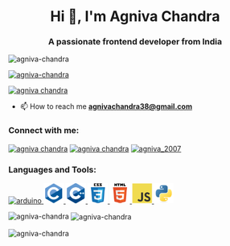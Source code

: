 <h1 align="center">Hi 👋, I'm Agniva Chandra</h1>
<h3 align="center">A passionate frontend developer from India</h3>

<p align="left"> <img src="https://komarev.com/ghpvc/?username=agniva-chandra&label=Profile%20views&color=0e75b6&style=flat" alt="agniva-chandra" /> </p>

<p align="left"> <a href="https://github.com/ryo-ma/github-profile-trophy"><img src="https://github-profile-trophy.vercel.app/?username=agniva-chandra" alt="agniva-chandra" /></a> </p>

<p align="left"> <a href="https://twitter.com/agniva chandra" target="blank"><img src="https://img.shields.io/twitter/follow/agniva chandra?logo=twitter&style=for-the-badge" alt="agniva chandra" /></a> </p>

- 📫 How to reach me **agnivachandra38@gmail.com**

<h3 align="left">Connect with me:</h3>
<p align="left">
<a href="https://twitter.com/agniva chandra" target="blank"><img align="center" src="https://raw.githubusercontent.com/rahuldkjain/github-profile-readme-generator/master/src/images/icons/Social/twitter.svg" alt="agniva chandra" height="30" width="40" /></a>
<a href="https://linkedin.com/in/agniva chandra" target="blank"><img align="center" src="https://raw.githubusercontent.com/rahuldkjain/github-profile-readme-generator/master/src/images/icons/Social/linked-in-alt.svg" alt="agniva chandra" height="30" width="40" /></a>
<a href="https://instagram.com/agniva_2007" target="blank"><img align="center" src="https://raw.githubusercontent.com/rahuldkjain/github-profile-readme-generator/master/src/images/icons/Social/instagram.svg" alt="agniva_2007" height="30" width="40" /></a>
</p>

<h3 align="left">Languages and Tools:</h3>
<p align="left"> <a href="https://www.arduino.cc/" target="_blank" rel="noreferrer"> <img src="https://cdn.worldvectorlogo.com/logos/arduino-1.svg" alt="arduino" width="40" height="40"/> </a> <a href="https://www.cprogramming.com/" target="_blank" rel="noreferrer"> <img src="https://raw.githubusercontent.com/devicons/devicon/master/icons/c/c-original.svg" alt="c" width="40" height="40"/> </a> <a href="https://www.w3schools.com/cpp/" target="_blank" rel="noreferrer"> <img src="https://raw.githubusercontent.com/devicons/devicon/master/icons/cplusplus/cplusplus-original.svg" alt="cplusplus" width="40" height="40"/> </a> <a href="https://www.w3schools.com/css/" target="_blank" rel="noreferrer"> <img src="https://raw.githubusercontent.com/devicons/devicon/master/icons/css3/css3-original-wordmark.svg" alt="css3" width="40" height="40"/> </a> <a href="https://www.w3.org/html/" target="_blank" rel="noreferrer"> <img src="https://raw.githubusercontent.com/devicons/devicon/master/icons/html5/html5-original-wordmark.svg" alt="html5" width="40" height="40"/> </a> <a href="https://developer.mozilla.org/en-US/docs/Web/JavaScript" target="_blank" rel="noreferrer"> <img src="https://raw.githubusercontent.com/devicons/devicon/master/icons/javascript/javascript-original.svg" alt="javascript" width="40" height="40"/> </a> <a href="https://www.python.org" target="_blank" rel="noreferrer"> <img src="https://raw.githubusercontent.com/devicons/devicon/master/icons/python/python-original.svg" alt="python" width="40" height="40"/> </a> </p>

<p><img align="left" src="https://github-readme-stats.vercel.app/api/top-langs?username=agniva-chandra&show_icons=true&locale=en&layout=compact" alt="agniva-chandra" /></p>

<p>&nbsp;<img align="center" src="https://github-readme-stats.vercel.app/api?username=agniva-chandra&show_icons=true&locale=en" alt="agniva-chandra" /></p>

<p><img align="center" src="https://github-readme-streak-stats.herokuapp.com/?user=agniva-chandra&" alt="agniva-chandra" /></p>
